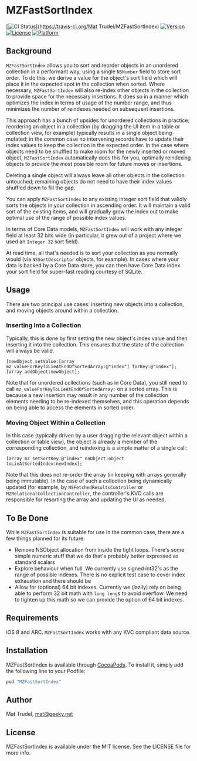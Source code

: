 # MZFastSortIndex

[![CI Status](http://img.shields.io/travis/moshozen/MZFastSortIndex.svg?style=flat)](https://travis-ci.org/Mat Trudel/MZFastSortIndex)
[![Version](https://img.shields.io/cocoapods/v/MZFastSortIndex.svg?style=flat)](http://cocoapods.org/pods/MZFastSortIndex)
[![License](https://img.shields.io/cocoapods/l/MZFastSortIndex.svg?style=flat)](http://cocoapods.org/pods/MZFastSortIndex)
[![Platform](https://img.shields.io/cocoapods/p/MZFastSortIndex.svg?style=flat)](http://cocoapods.org/pods/MZFastSortIndex)

## Background

`MZFastSortIndex` allows you to sort and reorder objects in an unordered collection
in a performant way, using a single `NSNumber` field to store sort order. To do this,
we derive a value for the object's sort field which will place it in the
expected spot in the collection when sorted. Where necessary, `MZFastSortIndex` 
will also re-index other objects in the collection to provide space for the
necessary insertions. It does so in a manner which optimizes the index in terms
of usage of the number range, and thus minimizes the number of reindexes needed
on subsequent insertions.

This approach has a bunch of upsides for unordered collections in practice;
reordering an object in a collection (by dragging the UI item in a table or
collection view, for example) typically results in a single object being
mutated; in the common case no intervening records have to update their index
values to keep the collection in the expected order. In the case where objects
need to be shuffled to make room for the newly inserted or moved object,
`MZFastSortIndex` automatically does this for you, optimally reindexing objects
to provide the most possible room for future moves or insertions.

Deleting a single object will always leave all other objects in the
collection untouched; remaining objects do not need to have their index values
shuffled down to fill the gap. 

You can apply `MZFastSortIndex` to any existing integer sort field that validly
sorts the objects in your collection in ascending order. It will maintain
a valid sort of the existing items, and will gradually grow the index out to
make optimal use of the range of possible index values.

In terms of Core Data models, `MZFastSortIndex` will work with any integer field
at least 32 bits wide (in particular, it grew out of a project where we used an
`Integer 32` sort field).

At read time, all that's needed is to sort your collection as you normally would
(via `NSSortDescriptor` objects, for example). In cases where your data is backed 
by a Core Data store, you can then have Core Data index your sort field for 
super-fast reading courtesy of SQLite.

## Usage

There are two principal use cases: inserting new objects into a collection, and
moving objects around within a collection.

### Inserting Into a Collection

Typically, this is done by first setting the new object's index value and then inserting
it into the collection. This ensures that the state of the collection will always
be valid. 

```
[newObject setValue:[array mz_valueForKeyToLieAtEndOfSortedArray:@"index"] forKey:@"index"];
[array addObject:newObject];
```

Note that for unordered collections (such as in Core Data), you still need to 
call `mz_valueForKeyToLieAtEndOfSortedArray:` on a sorted array. This is because
a new insertion may result in any number of the collection elements needing to 
be re-indexed themselves, and this operation depends on being able to access the
elements in sorted order.

### Moving Object Within a Collection

In this case (typically driven by a user dragging the relevant object within a collection
or table view), the object is already a member of the corresponding collection, 
and reindexing is a simple matter of a single call:

```
[array mz_setSortKey:@"index" onObject:object toLieAtSortedIndex:newIndex];
```

Note that this does not re-order the array (in keeping with arrays generally being
immutable). In the case of such a collection being dynamically updated (for example,
by `NSFetchedResultsController` or `MZRelationalCollectionController`, the controller's
KVO calls are responsible for resorting the array and updating the UI as needed. 

## To Be Done

While `MZFastSortIndex` is suitable for use in the common case, there are a few
things planned for its future:

* Remove NSObject allocation from inside the tight loops. There's some
  simple numeric stuff that we do that's probably better expressed as standard
  scalars
* Explore behaviour when full. We currently use signed int32's as the range
  of possible indexes. There is no explicit test case to cover index exhaustion
  and there should be
* Allow for (optional) 64 bit indexes. Currently we (lazily) rely on being
  able to perform 32 bit math with `long long`s to avoid overflow. We need to
  tighten up this math so we can provide the option of 64 bit indexes.

## Requirements

iOS 8 and ARC. `MZFastSortIndex` works with any KVC compliant data source.

## Installation

MZFastSortIndex is available through [CocoaPods](http://cocoapods.org). To install
it, simply add the following line to your Podfile:

```ruby
pod "MZFastSortIndex"
```

## Author

Mat Trudel, mat@geeky.net

## License

MZFastSortIndex is available under the MIT license. See the LICENSE file for more info.
